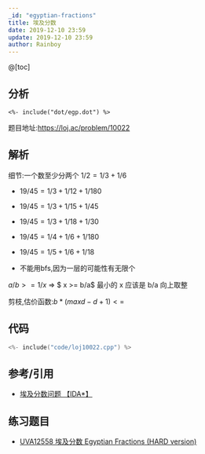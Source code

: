 ```yaml
---
_id: "egyptian-fractions"
title: 埃及分数
date: 2019-12-10 23:59
update: 2019-12-10 23:59
author: Rainboy
---
```


@[toc]

## 分析


```viz-dot
<%- include("dot/egp.dot") %>
```


题目地址:https://loj.ac/problem/10022

## 解析

细节:一个数至少分两个 $1/2 = 1/3 + 1/6$ 


- $19/45=1/3+1/12+1/180$
- $19/45=1/3+1/15+1/45$
- $19/45=1/3+1/18+1/30$
- $19/45=1/4+1/6+1/180$
- $19/45=1/5+1/6+1/18$

 - 不能用bfs,因为一层的可能性有无限个

$a / b >= 1/ x$ => $  x >= b/a$ 最小的 x 应该是 b/a 向上取整

剪枝,估价函数:$b *(maxd -d+1 ) <=$



## 代码

```c
<%- include("code/loj10022.cpp") %>
```


## 参考/引用

 - [埃及分数问题 【IDA*】](https://blog.csdn.net/guozlh/article/details/55007291)

## 练习题目

 - [UVA12558 埃及分数 Egyptian Fractions (HARD version)](https://www.luogu.com.cn/problem/UVA12558)
